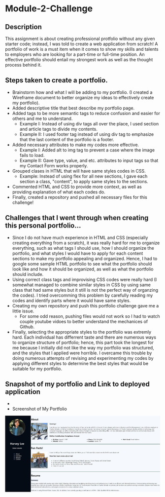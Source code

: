 # Module-2-Challenge

## Description

This assignment is about creating professional protfolio without any given starter code; instead, I was told to create a web application from scratch!
A portfolio of work is a must item when it comes to show my skills and talents to employers who are looking for a part-time or full-time position. An effective portfolio should entail my strongest work as well as the thought process behind it.

## Steps taken to create a portfolio.
* Brainstorm how and what I will be adding to my portfolio. (I created a Wireframe document to better organize my ideas to effectively create my portfolio).
* Added descriptive title that best describe my portfolio page.
* Added tags to be more semantic tags to reduce confusion and easier for others and me to understand. 
  * Example I: Instead of using div tags all over the place, I used section and article tags to divide my contents.
  * Example II: I used footer tag instead of using div tag to emphasize that the last content of the portfolio is a footer.
* Added necessary attributes to make my codes more effective.
  * Example I: Added alt to img tag to prevent a case where the image fails to load.
  * Example II: Gave type, value, and etc. attributes to input tags so that my Contact Form works properly.
* Grouped clases in HTML that will have same styles codes in CSS.
  * Example: Instead of using flex for all new sections, I gave each section a class, "content", to apply same styles to the sections.
* Commented HTML and CSS to provide more context, as well as providing explanation of what each codes do.
* Finally, created a repository and pushed all necessary files for this challenge! 

## Challenges that I went through when creating this personal portfolio...
* Since I do not have much experience in HTML and CSS (especially creating everything from a scratch), it was really hard for me to organize everything, such as what tags I should use, how I should organize the portfolio, and what styles I would have to apply for each content sections to make my portfolio appealing and organized. Hence, I had to google some sample HTML portfolio to see what the portfolio should look like and how it should be organized, as well as what the portfolio should include.
* Using correct class tags and improvising CSS codes were really hard (I somewhat managed to combine similar styles in CSS by using same class that had same styles but it still is not the perfect way of organzing the codes). I tried overcomming this problem by carefully reading my codes and identify parts where it would have same styles.
* Creating my own repository and push this portfolio challenge gave me a little issue. 
  * For some odd reason, pushing files would not work so I had to watch couple youtube vidoes to better understand the mechanices of Github.
* Finally, selecting the appropriate styles to the portfolio was extremly hard. Each individual has differrent taste and there are numerous ways to organize structure of portfolio; hence, this part took the longest for me because I initially did not like the way my portfolio was structured, and the styles that I applied were horrible. I overcame this trouble by doing numerous attempts of revising and experimenting my codes by applying different styles to determine the best styles that would be suitable for my portfolio.


## Snapshot of my portfolio and Link to deployed application
*
* Screenshot of My Portfolio
<img src="./assets/images/Portfolio.JPG">
